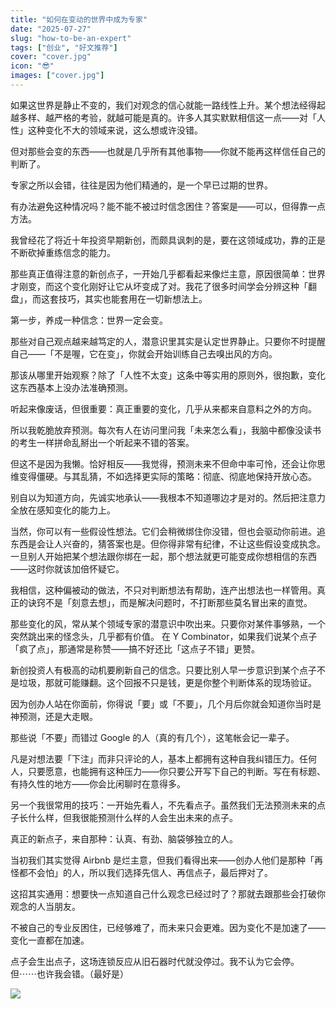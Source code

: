 ```yaml
---
title: "如何在变动的世界中成为专家"
date: "2025-07-27"
slug: "how-to-be-an-expert"
tags: ["创业", "好文推荐"]
cover: "cover.jpg"
icon: "😎"
images: ["cover.jpg"]
---
```

如果这世界是静止不变的，我们对观念的信心就能一路线性上升。某个想法经得起越多样、越严格的考验，就越可能是真的。许多人其实默默相信这一点——对「人性」这种变化不大的领域来说，这么想或许没错。



但对那些会变的东西——也就是几乎所有其他事物——你就不能再这样信任自己的判断了。



专家之所以会错，往往是因为他们精通的，是一个早已过期的世界。



有办法避免这种情况吗？能不能不被过时信念困住？答案是——可以，但得靠一点方法。



我曾经花了将近十年投资早期新创，而颇具讽刺的是，要在这领域成功，靠的正是不断砍掉重练信念的能力。



那些真正值得注意的新创点子，一开始几乎都看起来像烂主意，原因很简单：世界才刚变，而这个变化刚好让它从坏变成了对。我花了很多时间学会分辨这种「翻盘」，而这套技巧，其实也能套用在一切新想法上。



第一步，养成一种信念：世界一定会变。



那些对自己观点越来越笃定的人，潜意识里其实是认定世界静止。只要你不时提醒自己——「不是喔，它在变」，你就会开始训练自己去嗅出风的方向。



那该从哪里开始观察？除了「人性不太变」这条中等实用的原则外，很抱歉，变化这东西基本上没办法准确预测。



听起来像废话，但很重要：真正重要的变化，几乎从来都来自意料之外的方向。



所以我乾脆放弃预测。每次有人在访问里问我「未来怎么看」，我脑中都像没读书的考生一样拼命乱掰出一个听起来不错的答案。



但这不是因为我懒。恰好相反——我觉得，预测未来不但命中率可怜，还会让你思维变得僵硬。与其乱猜，不如选择更实际的策略：彻底、彻底地保持开放心态。



别自以为知道方向，先诚实地承认——我根本不知道哪边才是对的。然后把注意力全放在感知变化的能力上。



当然，你可以有一些假设性想法。它们会稍微绑住你没错，但也会驱动你前进。追东西是会让人兴奋的，猜答案也是。但你得非常有纪律，不让这些假设变成执念。
一旦别人开始把某个想法跟你绑在一起，那个想法就更可能变成你想相信的东西——这时你就该加倍怀疑它。



我相信，这种偏被动的做法，不只对判断想法有帮助，连产出想法也一样管用。真正的诀窍不是「刻意去想」，而是解决问题时，不打断那些莫名冒出来的直觉。



那些变化的风，常从某个领域专家的潜意识中吹出来。只要你对某件事够熟，一个突然跳出来的怪念头，几乎都有价值。
在 Y Combinator，如果我们说某个点子「疯了点」，那通常是称赞——搞不好还比「这点子不错」更赞。



新创投资人有极高的动机要刷新自己的信念。只要比别人早一步意识到某个点子不是垃圾，那就可能赚翻。这个回报不只是钱，更是你整个判断体系的现场验证。



因为创办人站在你面前，你得说「要」或「不要」，几个月后你就会知道你当时是神预测，还是大走眼。



那些说「不要」而错过 Google 的人（真的有几个），这笔帐会记一辈子。



凡是对想法要「下注」而非只评论的人，基本上都拥有这种自我纠错压力。任何人，只要愿意，也能拥有这种压力——你只要公开写下自己的判断。写在有标题、有持久性的地方——你会比闲聊时在意得多。



另一个我很常用的技巧：一开始先看人，不先看点子。虽然我们无法预测未来的点子长什么样，但我很能预测什么样的人会生出未来的点子。



真正的新点子，来自那种：认真、有劲、脑袋够独立的人。



当初我们其实觉得 Airbnb 是烂主意，但我们看得出来——创办人他们是那种「再怪都不会怕」的人，所以我们选择先信人、再信点子，最后押对了。



这招其实通用：想要快一点知道自己什么观念已经过时了？那就去跟那些会打破你观念的人当朋友。



不被自己的专业反困住，已经够难了，而未来只会更难。因为变化不是加速了——变化一直都在加速。



点子会生出点子，这场连锁反应从旧石器时代就没停过。我不认为它会停。
但⋯⋯也许我会错。（最好是）




![](https://prod-files-secure.s3.us-west-2.amazonaws.com/112d0858-5090-4d34-a606-b75eb8d65fd2/46476355-9cf3-4e99-9b7a-3531bc426380/1000202064.png?X-Amz-Algorithm=AWS4-HMAC-SHA256&X-Amz-Content-Sha256=UNSIGNED-PAYLOAD&X-Amz-Credential=ASIAZI2LB466Y3SIIOC5%2F20251023%2Fus-west-2%2Fs3%2Faws4_request&X-Amz-Date=20251023T221250Z&X-Amz-Expires=3600&X-Amz-Security-Token=IQoJb3JpZ2luX2VjEJb%2F%2F%2F%2F%2F%2F%2F%2F%2F%2FwEaCXVzLXdlc3QtMiJIMEYCIQCEMnPxdjkSbXmRpNELCQYN2LDxitngihIcA6%2B%2FTJOeFwIhAKKfHVt6rGP4S4mHjYMU%2B28EkqE1L562XsV8zx6cJLV2Kv8DCE8QABoMNjM3NDIzMTgzODA1IgwXj1HcpkAsnbDfhs4q3APitM1awQSx8kYA3FoJZ67A8uEFzVkHmsqBu4ToPdpOZcQAT2F0wq0PAuRRbRYyD%2B284YUZO23kPCKuwdRdC%2BHhR39HVUGGcnLppKnYroTbvPpWr1RESD%2F3efG%2B44JrFW7mnVNNLmZDrTtcsv0EW31j%2F2F6kMEq%2BwPNDh5BHwC18%2Fkgfn9XWu8s4FScYutvwt9SMPr4ZpMKm1KcA7%2BYDc9nfOL2a3nLAZK0YAK9FPF96sss9M6xtE8exQxshnrL9WADWBM2VXT1ka2eUMsFsJ0KXsMP9xV2mmF6c9MC2Kl5P%2B5tLp1dEOA6R2odYEAWfNBiTJIizC8potg7EYa42jXdGUD2MVgm%2F3NE7t20ACoGnkb%2FQZSET3gdnpXLMpO2W4JjFn%2FlWHwah9A3ITUbghdLc2y08FL6AVgRsbZESPQxxy6PYG1jnW9Zw3i8zxb%2BSnBLQo2uqE6tNHSuBKxjgQT0YdmAuKDlKVl1aPloS7Yv9TyYV88VdsVAF3NwYoZ%2FrRJqVk4lN%2FpCvAMn8FeI34HwyrzTEhB48dy81EHey2EZ%2FWjgwqatF2r9Vq3H2Nkobh6m5D%2FQDAP8M%2F54CkBwfgeGBzk9IL0LwwaC5nnmeANRs4I53yOtYvZYu8%2FKdDC8yOrHBjqkATWuEB787shzB2esq%2BW8nPbD%2FQrqbI%2F8rRZ8GHT448HZFQRfRHB%2BkDlfjU2ojGGWqqHCWnbfGfQemz851celG3FXkk0vYUFtObh8z7H%2BAJGO2ik8g43ugItAvZmhAF4998u98ag3BiAz0w1nb11wEcCt%2FENOgGUt2CVn6qW6ieOTnQr4G4joqgbyuN5glI0twE4Ghc3hvUxT0BQaTVaTE12ks9RR&X-Amz-Signature=235aec3e0a52617cd17e3bb74ea06c63065106f0af9fb3c9bdb6eb16fd591727&X-Amz-SignedHeaders=host&x-amz-checksum-mode=ENABLED&x-id=GetObject)

